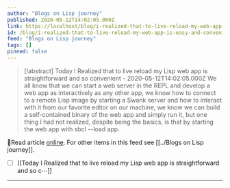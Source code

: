 ```yaml
---
author: "Blogs on Lisp journey"
published: 2020-05-12T14:02:05.000Z
link: https://localhost/blog/i-realized-that-to-live-reload-my-web-app-is-easy-and-convenient/
id: /blog/i-realized-that-to-live-reload-my-web-app-is-easy-and-convenient/
feed: "Blogs on Lisp journey"
tags: []
pinned: false
---
```

> [!abstract] Today I Realized that to live reload my Lisp web app is straightforward and so convenient - 2020-05-12T14:02:05.000Z
> We all know that we can start a web server in the REPL and develop a web app as interactively as any other app, we know how to connect to a remote Lisp image by starting a Swank server and how to interact with it from our favorite editor on our machine, we know we can build a self-contained binary of the web app and simply run it, but one thing I had not realized, despite being the basics, is that by starting the web app with sbcl --load app.

🔗Read article [online](https://localhost/blog/i-realized-that-to-live-reload-my-web-app-is-easy-and-convenient/). For other items in this feed see [[../Blogs on Lisp journey]].

- [ ] [[Today I Realized that to live reload my Lisp web app is straightforward and so c⋯]]
- - -

